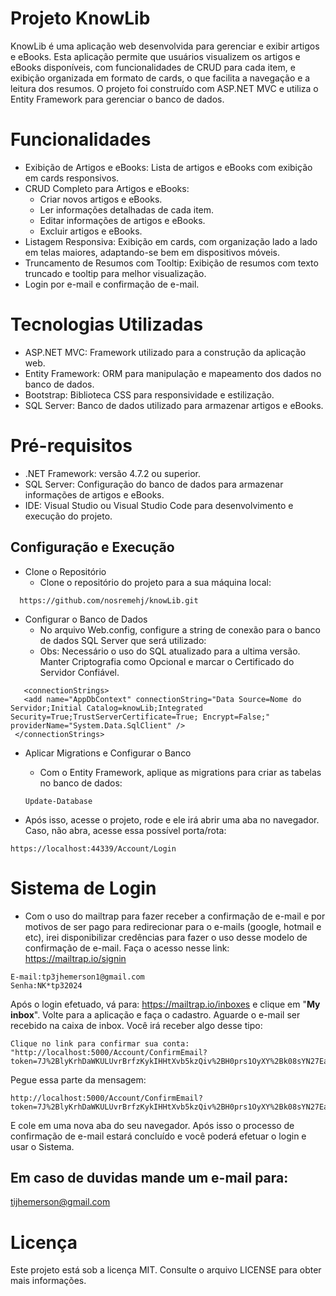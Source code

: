 # Projeto KnowLib

KnowLib é uma aplicação web desenvolvida para gerenciar e exibir artigos e eBooks. Esta aplicação permite que usuários visualizem os artigos e eBooks disponíveis, com funcionalidades de CRUD para cada item, e exibição organizada em formato de cards, o que facilita a navegação e a leitura dos resumos. O projeto foi construído com ASP.NET MVC e utiliza o Entity Framework para gerenciar o banco de dados.

# Funcionalidades

- Exibição de Artigos e eBooks: Lista de artigos e eBooks com exibição em cards responsivos.
- CRUD Completo para Artigos e eBooks:
  - Criar novos artigos e eBooks.
  - Ler informações detalhadas de cada item.
  - Editar informações de artigos e eBooks.
  - Excluir artigos e eBooks.
- Listagem Responsiva: Exibição em cards, com organização lado a lado em telas maiores, adaptando-se bem em dispositivos móveis.
- Truncamento de Resumos com Tooltip: Exibição de resumos com texto truncado e tooltip para melhor visualização.
- Login por e-mail e confirmação de e-mail.

# Tecnologias Utilizadas

- ASP.NET MVC: Framework utilizado para a construção da aplicação web.
- Entity Framework: ORM para manipulação e mapeamento dos dados no banco de dados.
- Bootstrap: Biblioteca CSS para responsividade e estilização.
- SQL Server: Banco de dados utilizado para armazenar artigos e eBooks.

# Pré-requisitos

- .NET Framework: versão 4.7.2 ou superior.
- SQL Server: Configuração do banco de dados para armazenar informações de artigos e eBooks.
- IDE: Visual Studio ou Visual Studio Code para desenvolvimento e execução do projeto.

## Configuração e Execução

- Clone o Repositório
  - Clone o repositório do projeto para a sua máquina local:

```http
  https://github.com/nosremehj/knowLib.git
```

- Configurar o Banco de Dados
  - No arquivo Web.config, configure a string de conexão para o banco de dados SQL Server que será utilizado:
  - Obs: Necessário o uso do SQL atualizado para a ultima versão. Manter Criptografia como Opcional e marcar o Certificado do Servidor Confiável.

```conexao
   <connectionStrings>
   <add name="AppDbContext" connectionString="Data Source=Nome do Servidor;Initial Catalog=knowLib;Integrated Security=True;TrustServerCertificate=True; Encrypt=False;" providerName="System.Data.SqlClient" />
 </connectionStrings>
```

- Aplicar Migrations e Configurar o Banco

  - Com o Entity Framework, aplique as migrations para criar as tabelas no banco de dados:

  ```migrations
  Update-Database
  ```

- Após isso, acesse o projeto, rode e ele irá abrir uma aba no navegador. Caso, não abra, acesse essa possível porta/rota:

```
https://localhost:44339/Account/Login
```

# Sistema de Login

- Com o uso do mailtrap para fazer receber a confirmação de e-mail e por motivos de ser pago para redirecionar para o e-mails (google, hotmail e etc), irei disponibilizar credências para fazer o uso desse modelo de confirmação de e-mail.
  Faça o acesso nesse link: https://mailtrap.io/signin

```Credenciais
E-mail:tp3jhemerson1@gmail.com
Senha:NK*tp32024
```

Após o login efetuado, vá para: https://mailtrap.io/inboxes e clique em "**My inbox**".
Volte para a aplicação e faça o cadastro. Aguarde o e-mail ser recebido na caixa de inbox.
Você irá receber algo desse tipo:

```Link
Clique no link para confirmar sua conta: "http://localhost:5000/Account/ConfirmEmail?token=7J%2BlyKrhDaWKULUvrBrfzKykIHHtXvb5kzQiv%2BH0prs1OyXY%2Bk08sYN27EasJQU2aLk%3D"
```

Pegue essa parte da mensagem:

```
http://localhost:5000/Account/ConfirmEmail?token=7J%2BlyKrhDaWKULUvrBrfzKykIHHtXvb5kzQiv%2BH0prs1OyXY%2Bk08sYN27EasJQU2aLk%3D
```

E cole em uma nova aba do seu navegador. Após isso o processo de confirmação de e-mail estará concluído e você poderá efetuar o login e usar o Sistema.

## Em caso de duvidas mande um e-mail para:

tijhemerson@gmail.com

# Licença

Este projeto está sob a licença MIT. Consulte o arquivo LICENSE para obter mais informações.
